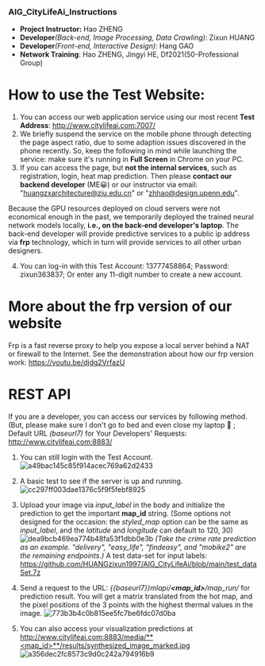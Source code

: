 ### AIG_CityLifeAi_Instructions
* **Project Instructor:** Hao ZHENG
* **Developer**_(Back-end, Image Processing, Data Crawling)_: Zixun HUANG
* **Developer**_(Front-end, Interactive Design)_: Hang GAO
* **Network Training**: Hao ZHENG, Jingyi HE, Df2021(50-Professional Group)

# How to use the Test Website: 
1. You can access our web application service using our most recent **Test Address**: http://www.citylifeai.com:7007/
2. We briefly suspend the service on the mobile phone through detecting the page aspect ratio, due to some adaption issues discovered in the phone recently. So, keep the following in mind while launching the service: make sure it's running in **Full Screen** in Chrome on your PC.
3. If you can access the page, but **not the internal services**, such as registration, login, heat map prediction. Then please **contact our backend developer** (ME😀) or our instructor via email: "huangzxarchitecture@zju.edu.cn" or "zhhao@design.upenn.edu".

Because the GPU resources deployed on cloud servers were not economical enough in the past, we temporarily deployed the trained neural network models locally, **i.e., on the back-end developer's laptop**. The back-end developer will provide predictive services to a public ip address via **frp** technology, which in turn will provide services to all other urban designers.

4. You can log-in with this Test Account: 13777458864; Password: zixun363837; Or enter any 11-digit number to create a new account.

# More about the frp version of our website
Frp is a fast reverse proxy to help you expose a local server behind a NAT or firewall to the Internet. See the demonstration about how our frp version work: https://youtu.be/djdg2VrfazU

# REST API
If you are a developer, you can access our services by following method. (But, please make sure I don't go to bed and even close my laptop 🥱 ; Default URL _(baseurl7)_ for Your Developers' Requests: http://www.citylifeai.com:8883/ 
1. You can still login with the Test Account.
![a49bac145c85f914acec769a62d2433](https://user-images.githubusercontent.com/39406532/144711492-b0d0bfaf-a62c-457b-82aa-a8d76363151e.png)
2. A basic test to see if the server is up and running.
![cc297ff003dae1376c5f9f5febf8925](https://user-images.githubusercontent.com/39406532/144711660-ba6823b8-79a9-49a6-b0dd-04c17f9ccedc.png)
3. Upload your image via _input_label_ in the body and initialize the prediction to get the important **map_id** string.
(Some options not designed for the occasion: the _styled_map_ option can be the same as _input_label_, and the _latitude_ and _longitude_ can default to 120, 30)
![dea9bcb469ea774b48fa53f1dbb0e3b](https://user-images.githubusercontent.com/39406532/144711944-21bfa783-b59a-4298-befa-d1c2c32a077c.png)
_(Take the crime rate prediction as an example. "delivery", "easy_life", "findeasy", and "mobike2" are the remaining endpoints.)_
A test data-set for input labels: https://github.com/HUANGzixun1997/AIG_CityLifeAi/blob/main/test_dataSet.7z

4. Send a request to the URL: _{{baseurl7}}mlapi/**<map_id>**/map_run/_ for prediction result. You will get a matrix translated from the hot map, and the pixel positions of the 3 points with the highest thermal values in the image.
![773b3b4c0b815ee5fc7be6fdc07d0ba](https://user-images.githubusercontent.com/39406532/144712248-f72d6aed-caef-4309-9ffe-2f7825c12c30.png)
5. You can also access your visualization predictions at http://www.citylifeai.com:8883/media/**<map_id>**/results/synthesized_image_marked.jpg
![a356dec2fc8573c9d0c242a794916b9](https://user-images.githubusercontent.com/39406532/144712719-6cb22d29-3ba4-4d09-b72d-644d681fa054.png)

